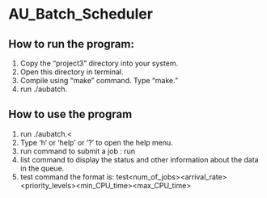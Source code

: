 # AU_Batch_Scheduler


## How to run the program: 
  1. Copy the “project3” directory into your system.
  2. Open this directory in terminal. 
  3. Compile using “make” command. Type “make.” 
  4. run ./aubatch.


## How to use the program
  1. run ./aubatch.<
  2.  Type ‘h’ or ‘help’ or ‘?’ to open the help menu.
  3. run command to submit a job : run <job name> <time><prio>
  4. list command to display the status and other information about the data in the queue.
  5. test command the format is: test<benchmark><policy><num_of_jobs><arrival_rate><priority_levels><min_CPU_time><max_CPU_time>
